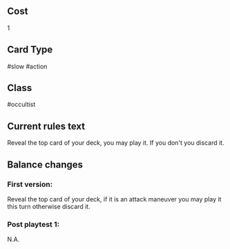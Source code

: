 ## Cost
1
## Card Type
#slow #action 
## Class
#occultist 
## Current rules text
Reveal the top card of your deck, you may play it. If you don't you discard it.
## Balance changes
### First version:
Reveal the top card of your deck, if it is an attack maneuver you may play it this turn otherwise discard it.
### Post playtest 1:
N.A.